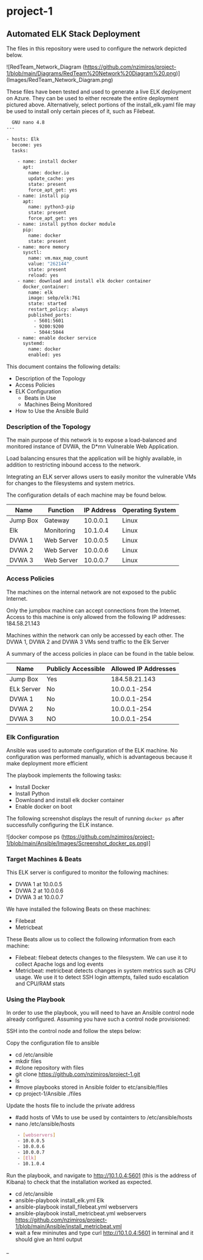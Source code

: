 # project-1
## Automated ELK Stack Deployment

The files in this repository were used to configure the network depicted below.

![RedTeam_Network_Diagram (https://github.com/nzimiros/project-1/blob/main/Diagrams/RedTeam%20Network%20Diagram%20.png)] 
(Images/RedTeam_Network_Diagram.png)

These files have been tested and used to generate a live ELK deployment on Azure. They can be used to either recreate the entire deployment pictured above. Alternatively, select portions of the install_elk.yaml file may be used to install only certain pieces of it, such as Filebeat.

```sh
  GNU nano 4.8                                                                                  install_elk.yaml                                                                                            
---

- hosts: Elk
  become: yes
  tasks:

    - name: install docker
      apt:
        name: docker.io
        update_cache: yes
        state: present
        force_apt_get: yes
    - name: install pip
      apt:
        name: python3-pip
        state: present
        force_apt_get: yes
    - name: install python docker module
      pip:
        name: docker
        state: present
    - name: more memory
      sysctl:
        name: vm.max_map_count
        value: "262144"
        state: present
        reload: yes
    - name: download and install elk docker container
      docker_container:
        name: elk
        image: sebp/elk:761
        state: started
        restart_policy: always
        published_ports:
          - 5601:5601
          - 9200:9200
          - 5044:5044
    - name: enable docker service
      systemd:
        name: docker
        enabled: yes
```

This document contains the following details:
- Description of the Topology
- Access Policies
- ELK Configuration
  - Beats in Use
  - Machines Being Monitored
- How to Use the Ansible Build


### Description of the Topology

The main purpose of this network is to expose a load-balanced and monitored instance of DVWA, the D*mn Vulnerable Web Application.

Load balancing ensures that the application will be highly available, in addition to restricting inbound access to the network.

Integrating an ELK server allows users to easily monitor the vulnerable VMs for changes to the filesystems and system  metrics.

The configuration details of each machine may be found below.

| Name     | Function   | IP Address | Operating System |
|----------|----------  |------------|------------------|
| Jump Box | Gateway    | 10.0.0.1   | Linux            |
| Elk      | Monitoring | 10.1.0.4   | Linux            |
| DVWA 1   | Web Server | 10.0.0.5   | Linux            |
| DVWA 2   | Web Server | 10.0.0.6   | Linux            |
| DVWA 3   | Web Server | 10.0.0.7   | Linux            |

### Access Policies

The machines on the internal network are not exposed to the public Internet. 

Only the jumpbox machine can accept connections from the Internet. Access to this machine is only allowed from the following IP addresses: 184.58.21.143


Machines within the network can only be accessed by each other. The DVWA 1, DVWA 2 and DVWA 3 VMs send traffic to the Elk Server

A summary of the access policies in place can be found in the table below.

| Name       | Publicly Accessible | Allowed IP Addresses |
|----------  |---------------------|----------------------|
| Jump Box   | Yes                 | 184.58.21.143        |
| ELk Server | No                  | 10.0.0.1-254         | 
| DVWA 1     | No                  | 10.0.0.1-254         |
| DVWA 2     | No                  | 10.0.0.1-254         |
| DVWA 3     | NO                  | 10.0.0.1-254         |

### Elk Configuration

Ansible was used to automate configuration of the ELK machine. No configuration was performed manually, which is advantageous because it make deployment more efficient

The playbook implements the following tasks:
- Install Docker
- Install Python
- Downloand and install elk docker container
- Enable docker on boot



The following screenshot displays the result of running `docker ps` after successfully configuring the ELK instance.

![docker compose ps (https://github.com/nzimiros/project-1/blob/main/Ansible/Images/Screenshot_docker_ps.png)]  
 


### Target Machines & Beats

This ELK server is configured to monitor the following machines:
- DVWA 1 at 10.0.0.5
- DVWA 2 at 10.0.0.6
- DVWA 3 at 10.0.0.7

We have installed the following Beats on these machines:
- Filebeat 
- Metricbeat

These Beats allow us to collect the following information from each machine:
- Filebeat: filebeat detects changes to the filesystem. We can use it to collect Apache logs and log events
- Metricbeat: metricbeat detects changes in system metrics such as CPU usage. We use it to detect SSH login attempts, failed sudo escalation and CPU/RAM stats

### Using the Playbook

In order to use the playbook, you will need to have an Ansible control node already configured. Assuming you have such a control node provisioned: 

SSH into the control node and follow the steps below:

Copy the configuration file to ansible 
- cd /etc/ansible
- mkdir files
- #clone repository with files
- git clone https://github.com/nzimiros/project-1.git
- ls
- #move playbooks stored in Ansible folder to etc/ansible/files
- cp project-1/Ansible ./files

Update the hosts file to include the private address 
- #add hosts  of VMs to use be used by containters to /etc/ansible/hosts
- nano /etc/ansible/hosts
```sh
	- [webservers]
	- 10.0.0.5
	- 10.0.0.6
	- 10.0.0.7
	- [Elk]
	- 10.1.0.4
```
Run the playbook, and navigate to http://10.1.0.4:5601 (this is the address of Kibana) to check that the installation worked as expected.
- cd /etc/ansible
- ansible-playbook install_elk.yml Elk
- ansible-playbook install_filebeat.yml webservers
- ansible-playbook install_metricbeat.yml webservers https://github.com/nzimiros/project-1/blob/main/Ansible/install_metricbeat.yml
- wait a few mininutes and type curl http://10.1.0.4:5601 in terminal and it should give an html output


_
